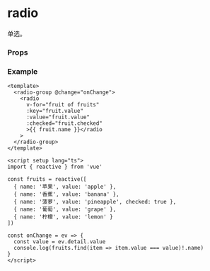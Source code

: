 # radio

单选。

### Props

<Props :data="props" />

### Example

```vue
<template>
  <radio-group @change="onChange">
    <radio
      v-for="fruit of fruits"
      :key="fruit.value"
      :value="fruit.value"
      :checked="fruit.checked"
      >{{ fruit.name }}</radio
    >
  </radio-group>
</template>

<script setup lang="ts">
import { reactive } from 'vue'

const fruits = reactive([
  { name: '苹果', value: 'apple' },
  { name: '香蕉', value: 'banana' },
  { name: '菠萝', value: 'pineapple', checked: true },
  { name: '葡萄', value: 'grape' },
  { name: '柠檬', value: 'lemon' }
])

const onChange = ev => {
  const value = ev.detail.value
  console.log(fruits.find(item => item.value === value)!.name)
}
</script>
```

<script setup>
import Props from '/@theme/components/Props.vue'

const props = [
    {
        name: "value", 
        type: "string",
        default: "",
        required: false, 
        desc:"radio 标识。当该 radio 选中时，radio-group 的 change 事件会携带 radio 的 value", 
        version: "0.1.0"
    },
    {
        name: "checked", 
        type:"boolean",
        default: "false",
        required: false, 
        desc:"当前是否选中", 
        version: "0.1.0"
    },
    {
        name: "disabled", 
        type:"boolean",
        default: "false",
        required: false, 
        desc:"是否禁用", 
        version: "0.1.0"
    },
    {
        name: "color", 
        type:"string",
        default: "#1989fa",
        required: false, 
        desc:"radio 的颜色", 
        version: "0.1.0"
    }
]

</script>
